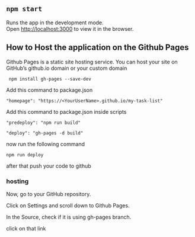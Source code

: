 

## `npm start`

Runs the app in the development mode.\
Open [http://localhost:3000](http://localhost:3000) to view it in the browser.

## How to Host the application on the Github Pages
Github Pages is a static site hosting service. You can host your site on GitHub’s github.io domain or your custom domain

` npm install gh-pages --save-dev`

Add this command to package.json

`"homepage": "https://<YourUserName>.github.io/my-task-list"`

Add this command to package.json inside scripts

`"predeploy": "npm run build"`

`"deploy": "gh-pages -d build"`

now run the following command

`npm run deploy`

after that push your code to github
### hosting
Now, go to your GitHub  repository.

Click on Settings and scroll down to Github Pages.

In the Source, check if it is using gh-pages branch.

click on that link




